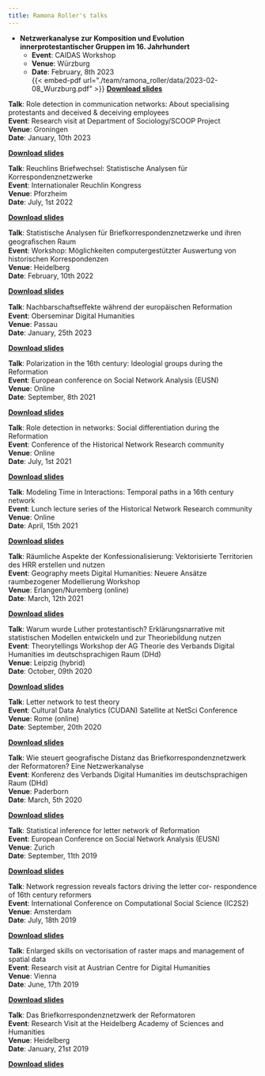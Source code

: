 ```yaml
---
title: Ramona Roller's talks
---
```


- **Netzwerkanalyse zur Komposition und Evolution innerprotestantischer Gruppen im 16. Jahrhundert**
    - **Event**: CAIDAS Workshop<br>
    - **Venue**: Würzburg<br>
    - **Date**: February, 8th 2023<br>
{{< embed-pdf url="./team/ramona_roller/data/2023-02-08_Wurzburg.pdf" >}}
<a href="/team/ramona_roller/data/2023-02-08_Wurzburg.pdf">**Download slides**</a>

**Talk**: Role detection in communication networks: About specialising protestants and deceived & deceiving employees<br>
**Event**: Research visit at Department of Sociology/SCOOP Project<br>
**Venue**: Groningen<br>
**Date**: January, 10th 2023<br>
<!---{{< embed-pdf url="./team/ramona_roller/data/2023-10-01_scoop.pdf" >}}--->
<a href="/team/ramona_roller/data/2023-10-01_scoop.pdf">**Download slides**</a>

**Talk**: Reuchlins Briefwechsel: Statistische Analysen für Korrespondenznetzwerke<br>
**Event**: Internationaler Reuchlin Kongress<br>
**Venue**: Pforzheim<br>
**Date**: July, 1st 2022<br>
<!---{{< embed-pdf url="./team/ramona_roller/data/2022-07-01_reuchlin.pdf" >}}--->
<a href="/team/ramona_roller/data/2022-07-01_reuchlin.pdf">**Download slides**</a>

**Talk**: Statistische Analysen für Briefkorrespondenznetzwerke und ihren geograﬁschen Raum<br>
**Event**: Workshop: Möglichkeiten computergestützter Auswertung von historischen Korrespondenzen<br>
**Venue**: Heidelberg<br>
**Date**: February, 10th 2022<br>
<!---{{< embed-pdf url="./team/ramona_roller/data/2022-02-10_correspondences.pdf" >}}--->
<a href="/team/ramona_roller/data/2022-02-10_correspondences.pdf">**Download slides**</a>

**Talk**: Nachbarschaftseﬀekte während der europäischen Reformation<br>
**Event**: Oberseminar Digital Humanities<br>
**Venue**: Passau<br>
**Date**: January, 25th 2023<br>
<!---{{< embed-pdf url="./team/ramona_roller/data/2022-01-25_neighbours.pdf" >}}--->
<a href="/team/ramona_roller/data/2022-01-25_neighbours.pdf">**Download slides**</a>

**Talk**: Polarization in the 16th century: Ideologial groups during the Reformation<br>
**Event**: European conference on Social Network Analysis (EUSN)<br>
**Venue**: Online<br>
**Date**: September, 8th 2021<br>
<!---{{< embed-pdf url="./team/ramona_roller/data/2021-09-08_EUSN.pdf" >}}--->
<a href="/team/ramona_roller/data/2021-09-08_EUSN.pdf">**Download slides**</a>


**Talk**: Role detection in networks: Social differentiation during the Reformation<br>
**Event**: Conference of the Historical Network Research community<br>
**Venue**: Online<br>
**Date**: July, 1st 2021<br>
<!---{{< embed-pdf url="./team/ramona_roller/data/2021-07-01_HNR.pdf" >}}--->
<a href="/team/ramona_roller/data/2021-07-01_HNR.pdf">**Download slides**</a>


**Talk**: Modeling Time in Interactions: Temporal paths in a 16th century network<br>
**Event**: Lunch lecture series of the Historical Network Research community<br>
**Venue**: Online<br>
**Date**: April, 15th 2021<br>
<!---{{< embed-pdf url="./team/ramona_roller/data/2021-04-15_HNR.pdf" >}}--->
<a href="/data/2021-04-15_HNR.pdf">**Download slides**</a>

**Talk**: Räumliche Aspekte der Konfessionalisierung: Vektorisierte Territorien des HRR erstellen und nutzen<br>
**Event**: Geography meets Digital Humanities: Neuere Ansätze raumbezogener Modellierung Workshop<br>
**Venue**: Erlangen/Nuremberg (online)<br>
**Date**: March, 12th 2021<br>
<!---{{< embed-pdf url="./team/ramona_roller/data/2021-03-12_Erlangen.pdf" >}}--->
<a href="/data/2021-03-12_Erlangen.pdf">**Download slides**</a>

**Talk**: Warum wurde Luther protestantisch? Erklärungsnarrative mit statistischen Modellen entwickeln und zur Theoriebildung
nutzen<br>
**Event**: Theorytellings Workshop der AG Theorie des Verbands Digital Humanities im deutschsprachigen Raum (DHd)<br>
**Venue**: Leipzig (hybrid)<br>
**Date**: October, 09th 2020<br>
<!---{{< embed-pdf url="./team/ramona_roller/data/2020-10-09_Leipzig.pdf" >}}--->
<a href="/data/2020-10-09_Leipzig.pdf">**Download slides**</a>

**Talk**: Letter network to test theory<br>
**Event**: Cultural Data Analytics (CUDAN) Satellite at NetSci Conference<br>
**Venue**: Rome (online)<br>
**Date**: September, 20th 2020<br>
<!---{{< embed-pdf url="./team/ramona_roller/data/2020-09-11_Rome.pdf" >}}--->
<a href="/data/2020-09-11_Rome.pdf">**Download slides**</a>


**Talk**: Wie steuert geografische Distanz das Briefkorrespondenznetzwerk der Reformatoren? Eine Netzwerkanalyse<br>
**Event**: Konferenz des Verbands Digital Humanities im deutschsprachigen Raum (DHd)<br>
**Venue**: Paderborn<br>
**Date**: March, 5th 2020<br>
<!---{{< embed-pdf url="./team/ramona_roller/data/2020-03-05_Paderborn.pdf" >}}--->
<a href="/data/2020-03-05_Paderborn.pdf">**Download slides**</a>


**Talk**: Statistical inference for letter network of Reformation<br>
**Event**: European Conference on Social Network Analysis (EUSN)<br>
**Venue**: Zurich<br>
**Date**: September, 11th 2019<br>
<!---{{< embed-pdf url="./team/ramona_roller/data/2019-09-11_Zurich.pdf" >}}--->
<a href="/data/2019-09-11_Zurich.pdf">**Download slides**</a>


**Talk**: Network regression reveals factors driving the letter cor-
respondence of 16th century reformers<br>
**Event**: International Conference on Computational Social Science (IC2S2)<br>
**Venue**: Amsterdam<br>
**Date**: July, 18th 2019<br>
<!---{{< embed-pdf url="./team/ramona_roller/data/2019-07-18_Amsterdam.pdf" >}}--->
<a href="/data/2019-07-18_Amsterdam.pdf">**Download slides**</a>


**Talk**: Enlarged skills on vectorisation of raster maps and management of spatial data<br>
**Event**: Research visit at Austrian Centre for Digital Humanities<br>
**Venue**: Vienna<br>
**Date**: June, 17th 2019<br>
<!---{{< embed-pdf url="./team/ramona_roller/data/2019-06-17_Vienna.pdf" >}}--->
<a href="/data/2019-06-17_Vienna.pdf">**Download slides**</a>


**Talk**: Das Briefkorrespondenznetzwerk der Reformatoren<br>
**Event**: Research Visit at the Heidelberg Academy of Sciences and Humanities<br>
**Venue**: Heidelberg<br>
**Date**: January, 21st 2019<br>
<!---{{< embed-pdf url="./team/ramona_roller/data/2019-01-21_Heidelberg.pdf" >}}--->
<a href="/data/2019-01-21_Heidelberg.pdf">**Download slides**</a>
